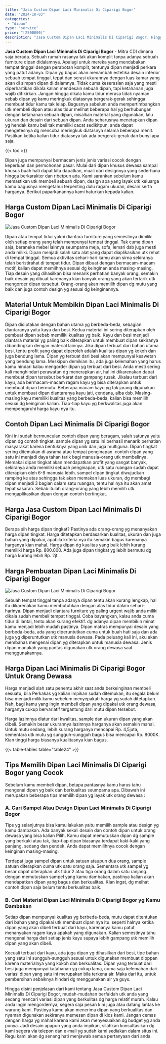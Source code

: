 ```yaml
---
title: "Jasa Custom Dipan Laci Minimalis Di Ciparigi Bogor"
date: "2024-10-03"
categories:
 - "dipan"
type: "service"
price: "[2500000]"
description: "Jasa Custom Dipan Laci Minimalis Di Ciparigi Bogor. Hingga disini penjelasan dari kami tentang Jasa Custom Dipan Laci Minimalis Di Ciparigi Bogor, mudah-muda..."
---
```


**Jasa Custom Dipan Laci Minimalis Di Ciparigi Bogor** - Mitra CDI dimana saja berada. Sebuah rumah rasanya tak akan komplit tanpa adanya sebuah furniture dipan didalamnya. Apalagi untuk mereka yang mendabakan tempat tinggal dengan perabotan komplit, tentunya dipan menjadi perkara yang patut adanya. Dipan yg bagus akan menambah estetika desain interior sebuah tempat tinggal, tepat dan serasi ukurannya dengan luas kamar yang akan di simpan dipan di dalamnya. Tidak cuma keserasian saja yang mesti diperhartikan dikala kalian mendesain sebuah dipan, tapi ketahanan juga wajib difikirkan. Jangan hingga dikala kamu tidur merasa tidak nyaman sebab dipan yg kamu meringkuk diatasnya bergerak-gerak sehingga membuat tidur kamu tak lelap. Bagusnya sebelum anda mempertimbangkan utk membeli dipan atau alas tidur melihat beberapa hal yg berhubungan dengan ketahanan sebuah dipan, misalkan material yang digunakan, lalu ukuran dan desain dari sebuah dipan. Anda seharusnya menetapkan dipan yg hendak kamu beli tak memiliki cacat sedikitpun, anda dapat mengetesnya dg mencoba meringkuk diatasnya selama beberapa menit. Pastikan ketika kalian tidur diatasnya tak ada bergerak-gerak dan bunyi apa saja.

{{< toc >}}

Dipan juga mempunyai bermacam jenis jenis variasi cocok dengan keperluan dan permohonan pasar. Mulai dari dipan khusus dewasa sampai khusus buah hati dapat kita dapatkan, muali dari designnya yang sederhana hingga berkarakter dan ribetpun ada. Kami sarankan sebelum kamu memastikan utk membeli sebuah dipan, design apa yang layak utk keluarga kamu bagusnya mengetahui terpenting dulu ragam ukuran, desain serta harganya. Berikut paparkanannya kami haturkan kepada kalian.

## Harga Custom Dipan Laci Minimalis Di Ciparigi Bogor

![Jasa Custom Dipan Laci Minimalis Di Ciparigi Bogor](/images/mebel/dipan-anak-015.jpg)

Dipan atau tempat tidur yakni diantara furniture yang semestinya dimiliki oleh setiap orang yang telah mempunyai tempat tinggal. Tak cuma dipan saja, beraneka mebel lainnya seumpama meja, sofa, lemari dsb juga mesti anda miliki. Dipan menjadi salah satu alat yang dapat diaplikasikan utk rehat di tempat tinggal. Semua aktivitas sehari-hari kamu akan sirna sekiranya telah beristirahat di tempat tidur. Dipan dibuat dengan bermacam-macam motif, kalian dapat memiihnya sesuai dg keinginan anda masing-masing. Tiap desain yang dihasilkan bisa menarik perhatian banyak orang, semakin baik desain yg dibuat karenanya kian banyak orang yang akan tertarik utk mengorder dipan tersebut. Orang-orang akan memilih dipan dg mutu yang baik dan juga contoh design yg sesuai dg keinginannya.

## Material Untuk Membikin Dipan Laci Minimalis Di Ciparigi Bogor

Dipan diciptakan dengan bahan utama yg berbeda-beda, sebagian diantaranya yaitu kayu dan besi. Kedua material ini sering diterapkan oleh pembuat dipan sebab memiliki kualitas yg baik. Kayu dan besi menjadi diantara material yg paling baik diterapkan untuk membuat dipan sekiranya dibandingkan dengan material lainnya. Jika dipan terbuat dari bahan utama besi, tentu profit yang dapat diperoleh adalah kualitas dipan yg kokoh dan juga bendung lama. Dipan yg terbuat dari besi akan mempunyai keawetan yang bendung lama. Meskipun demikian itu, ada juga kelemahan yang harus kamu hindari kalau mengorder dipan yg terbuat dari besi. Anda mesti sering kali menghindari perawatan dg menerapkan air, hal ini dikarenakan dapat membuat dipan tersebut berkarat dan gampang rusak. Jikalau terbuat dari kayu, ada bermacam-macam ragam kayu yg bisa diterapkan untuk membuat dipan bermutu. Beberapa macam kayu yg tak jarang digunakan untuk membuat dipan diantaranya kayu jati, cendana, alba dsb. Masing-masing kayu memiliki kualitas yang berbeda-beda, kalian bisa memilih sesuai dg keinginan kalian. Tiap-tiap kayu yg berkwalitas juga akan mempengaruhi harga kayu nya itu.

## Contoh Dipan Laci Minimalis Di Ciparigi Bogor

Kini ini sudah bermunculan contoh dipan yang beragam, salah satunya yaitu dipan dg contoh tingkat. sample dipan yg satu ini berhasil menarik perhatian masyarakat karena bentuknya yang unik dan juga multiguna. Dipan tingkat sering ditemukan di asrama atau tempat penginapan. contoh dipan yang satu ini menjadi daya tahan tarik bagi manusia-orang utk membelinya. Memakai dipan tingkat akan mendapatkan profit yang sangat banyak, sekiranya anda memiliki sebuah penginapan, utk satu ruangan sudah dapat diterapkan oleh 6-8 manusia lebih. sampel dipan tingkat diwujudkan ramping ke atas sehingga tak akan memakan luas ukuran, dg membagi dipan menjadi 3 bagian dalam satu ruangan, tentu hal nya itu akan amat tepat sasaran. Sebab itulah orang-orang yang lebih memilih utk mengaplikasikan dipan dengan contoh bertingkat.

## Harga Jasa Custom Dipan Laci Minimalis Di Ciparigi Bogor

Berapa sih harga dipan tingkat? Pastinya ada orang-orang yg menanyakan harga dipan tingkat. Harga ditetapkan berdasarkan kualitas, ukuran dan juga bahan yang dipakai, apabila kriteria nya itu semakin bagus karenanya harganya kian mahal. Harga dipan dg kualitas yang baik lebih kurang memiliki harga Rp. 800.000. Ada juga dipan tingkat yg lebih bermutu dg harga kurang lebih Rp. 2jt.

## Harga Pembuatan Dipan Laci Minimalis Di Ciparigi Bogor

![Jasa Custom Dipan Laci Minimalis Di Ciparigi Bogor](/images/mebel/dipan-dewasa-008.jpg)

Sebuah tempat tinggal tanpa adanya dipan tentu akan kurang lengkap, hal itu dikarenakan kamu membutuhkan dengan alas tidur dalam sehari-harinya. Dipan menjadi diantara furniture yg paling urgent wajib anda miliki dikala sudah membeli tempat tinggal. Coba bayangkan, kalau anda cuma tidur di lantai, tentu akan kurang efektif. dg adanya dipan membikin minat kamu menjadi lebih mudah pastinya. Dipan matras mempunyai desain yang berbeda-beda, ada yang diperuntutkan cuma untuk buah hati saja dan ada juga yg diperuntutkan utk manusia dewasa. Pada peluang kali ini, aku akan membahas mengenai dipan yg diterapkan untuk manusia dewasa. Jenis dipan manakah yang pantas digunakan utk orang dewasa saat menggunakannya.

## Harga Dipan Laci Minimalis Di Ciparigi Bogor Untuk Orang Dewasa

Harga menjadi slah satu penentu akhir saat anda berkeinginan membeli sesuatu, bila Perkakas yg kalian impikan sudah ditemukan, itu segala belum bisa menjadi milik kamu sebelum menyepakati harga yg sudah ditetapkan. Nah, bagi kamu yang ingin membeli dipan yang dipakai utk orang dewasa, harganya cukup bervariatif tergantung dari mutu dipan tersebut.

Harga lazimnya diatur dari kwalitas, sample dan ukuran dipan yang akan dibeli. Semakin besar ukurannya lazimnya harganya akan semakin mahal. Untuk mutu sedang, lebih kurang harganya mencapai Rp. 4,5juta, sementara utk mutu yg sungguh-sungguh bagus bisa mencapai Rp. 8000K. Kian tinggi harga biasanya kualitasnya kian bagus.

{{< table-tables table="table24" >}}

## Tips Memilih Dipan Laci Minimalis Di Ciparigi Bogor yang Cocok

Sebelum kamu membeli dipan, betapa pantasnya kamu harus tahu mengenai dipan yg baik dan berkualitas seumpama apa. Dibawah ini merupakan beberapa tips memilih dipan yg layak utk orang dewasa :

### A. Cari Sampel Atau Design Dipan Laci Minimalis Di Ciparigi Bogor

Tips yg selanjutnya bisa kamu lakukan yaitu memilih sample atau design yg kamu dambakan. Ada banyak sekali desain dan contoh dipan untuk orang dewasa yang bisa kalian Pilih. Kamu dapat memutuskan dipan dg sample yang berkaki atau tak, tiap-tiap dipan biasanya terdapat kaki-kaki yang panjang, sedang dan pendek. Anda dapat memilihnya cocok dengan keinginan masing-masing.

Terdapat juga sampel dipan untuk satuan ataupun dua orang, sample satuan diterapkan cuma utk satu orang saja. Sementara utk sampel yg besar dapat diterapkan utk tidur 2 atau tiga orang dalam satu ranjang. dengan memutuskan sampel yang kamu dambakan, pastinya kalian akan mendapatkan dipan yang bagus dan berkualitas. Kian ingat, dg meihat contoh dipan saja belum tentu berkualitas baik.

### B. Cari Material Dipan Laci Minimalis Di Ciparigi Bogor yg Kamu Dambakan

Setiap dipan mempunyai kualitas yg berbeda-beda, mutu dapat ditentukan dari bahan yang dipakai utk membuat dipan nya itu. seperti halnya ketika dipan yang akan dibeli terbuat dari kayu, karenanya kamu patut menanyakan ragam kayu apakah yang digunakan. Kalian semestinya tahu mengenai harga dari setiap jenis kayu supaya lebih gampang utk memilih dipan yang akan dibeli.

Kecuali terbuat dari kayu, ada juga dipan yg dihasilkan dari besi, tipe bahan yang satu ini sungguh-sungguh sesuai untuk digunakan membuat dipppan karena materialnya yang kokoh dan berkualitas. Dipan yang terbuat dari besi juga mempunyai katahanan yg cukup lama, cuma saja kelemahan dari variasi dipan yang satu ini merupakan bila terkena air. Maka dari itu, untuk pembersihan sebaiknya hindari dg menggunakan air ya guys.

Hingga disini penjelasan dari kami tentang Jasa Custom Dipan Laci Minimalis Di Ciparigi Bogor, mudah-mudahan berfaidah utk anda yang sedang mencari variasi dipan yang berkulitas dg harga relatif murah. Kalau anda ingin mengordernya, segera saja pesan kini juga atau datang lantas ke warung kami. Pastinya kamu akan menerima dipan yang berkualitas dan nyaman digunakan sekiranya memesan dipan di kios kami. Jangan cemas dengan harga yg mahal karena kami akan menyesuaikan dg budget yg anda punya. Jadi desain apapun yang anda impikan, silahkan konsultasikan dg kami segera via telepon dan e-mail yg sudah kami sediakan dalam situs ini. Regu kami akan dg senang hati menjawab semua pertanyaan dari anda.
